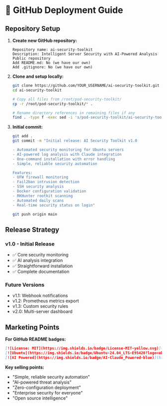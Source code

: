 # 🚀 GitHub Deployment Guide

## Repository Setup

1. **Create new GitHub repository:**
   ```
   Repository name: ai-security-toolkit
   Description: Intelligent Server Security with AI-Powered Analysis
   Public repository
   Add README.md: No (we have our own)
   Add .gitignore: No (we have our own)
   ```

2. **Clone and setup locally:**
   ```bash
   git clone https://github.com/YOUR_USERNAME/ai-security-toolkit.git
   cd ai-security-toolkit
   
   # Copy all files from /root/pod-security-toolkit/
   cp -r /root/pod-security-toolkit/* .
   
   # Rename directory references in remaining files if any
   find . -type f -exec sed -i 's/pod-security-toolkit/ai-security-toolkit/g' {} \;
   ```

3. **Initial commit:**
   ```bash
   git add .
   git commit -m "Initial release: AI Security Toolkit v1.0
   
   - Automated security monitoring for Ubuntu servers
   - AI-powered log analysis with Claude integration  
   - One-command installation with error handling
   - Simple, reliable security automation
   
   Features:
   - UFW firewall monitoring
   - Fail2ban intrusion detection
   - SSH security analysis  
   - Docker configuration validation
   - RKHunter rootkit scanning
   - Automated daily scans
   - Real-time security status on login"
   
   git push origin main
   ```

## Release Strategy

### v1.0 - Initial Release
- ✅ Core security monitoring
- ✅ AI analysis integration
- ✅ Straightforward installation
- ✅ Complete documentation

### Future Versions
- v1.1: Webhook notifications
- v1.2: Prometheus metrics export
- v1.3: Custom security rules
- v2.0: Multi-server dashboard

## Marketing Points

**For GitHub README badges:**
```markdown
[![License: MIT](https://img.shields.io/badge/License-MIT-yellow.svg)](https://opensource.org/licenses/MIT)
[![Ubuntu](https://img.shields.io/badge/Ubuntu-24.04_LTS-E95420?logo=ubuntu)](https://ubuntu.com/)
[![AI Powered](https://img.shields.io/badge/AI-Claude_Powered-blue)](https://claude.ai/)
```

**Key selling points:**
- "Simple, reliable security automation"
- "AI-powered threat analysis"  
- "Zero-configuration deployment"
- "Enterprise security for everyone"
- "Open source intelligence"